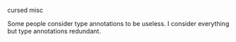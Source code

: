 cursed misc

Some people consider type annotations to be useless. I consider everything but type annotations redundant.
